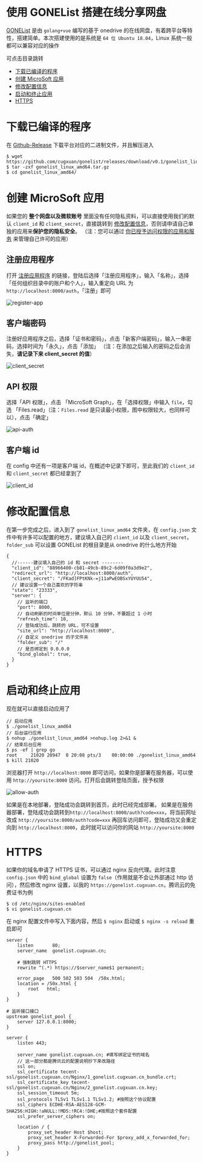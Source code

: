 # 使用 GONEList 搭建在线分享网盘

[GONEList](https://github.com/cugxuan/gonelist) 是由 `golang+vue` 编写的基于 onedrive 的在线网盘，有着跨平台等特性，搭建简单。本次搭建使用的是系统是 `64 位 Ubuntu 18.04`，Linux 系统一般都可以兼容对应的操作

可点击目录跳转
- [下载已编译的程序](#下载已编译的程序)
- [创建 MicroSoft 应用](#创建-MicroSoft-应用)
- [修改配置信息](#修改配置信息)
- [启动和终止应用](#启动和终止应用)
- [HTTPS](#HTTPS)

# 下载已编译的程序

在 [Github-Release](https://github.com/cugxuan/gonelist/releases) 下载平台对应的二进制文件，并且解压进入

```
$ wget https://github.com/cugxuan/gonelist/releases/download/v0.1/gonelist_linux_amd64.tar.gz
$ tar -zxf gonelist_linux_amd64.tar.gz
$ cd gonelist_linux_amd64/
```

# 创建 MicroSoft 应用

如果您的 **整个网盘以及微软账号** 里面没有任何隐私资料，可以直接使用我们的默认 `client_id` 和 `client_secret`，直接跳转到 [修改配置信息](#修改配置信息)，否则请申请自己单独的应用来**保护您的隐私安全**。
（注：您可以通过 [你已授予访问权限的应用和服务](https://account.live.com/consent/Manage) 来管理自己许可的应用）

## 注册应用程序

打开 [注册应用程序](https://portal.azure.com/#blade/Microsoft_AAD_RegisteredApps/ApplicationsListBlade) 的链接，登陆后选择「注册应用程序」，输入「名称」，选择「任何组织目录中的账户和个人」，输入重定向 URL 为 `http://localhost:8000/auth`，「注册」即可

![register-app](./img/install/register-app.png)

## 客户端密码

注册好应用程序之后，选择「证书和密码」，点击「新客户端密码」，输入一串密码，选择时间为「永久」，点击「添加」
（注：在添加之后输入的密码之后会消失，**请记录下来 client_secret 的值**）

![client_secret](./img/install/client_secret.png)

## API 权限

选择「API 权限」，点击 「MicroSoft Graph」，在「选择权限」中输入 `file`，勾选 「Files.read」（注：`Files.read` 是只读最小权限，图中权限较大，也同样可以），点击「确定」

![api-auth](./img/install/api-auth.png)

## 客户端 id

在 config 中还有一项是客户端 id，在概述中记录下即可，至此我们的 `client_id` 和 `client_secret` 都已经拿到了

![client_id](./img/install/client_id.png)

# 修改配置信息

在第一步完成之后，进入到了 `gonelist_linux_amd64` 文件夹，在 `config.json` 文件中有许多可以配置的地方，建议填入自己的 `client_id` 以及 `client_secret`，`folder_sub` 可以设置 GONEList 的根目录是从 onedrive 的什么地方开始

```
{
  //------建议填入自己的 id 和 secret --------
  "client_id": "88966400-cb81-49cb-89c2-6d09f0a3d9e2",
  "redirect_url": "http://localhost:8000/auth",
  "client_secret": "/FKad]FPtKNk-=j11aPwEOBSxYUYUU54",
  // 建议设置一个自己喜欢的字符串
  "state": "23333",
  "server": {
    // 监听的端口
    "port": 8000,
    // 自动刷新的时间单位是分钟，默认 10 分钟，不要超过 1 小时
    "refresh_time": 10,
    // 登陆成功后，跳转的 URL，可不设置
    "site_url": "http://localhost:8000",
    // 自定义 onedrive 的子文件夹
    "folder_sub": "/"
    // 是否绑定到 0.0.0.0
    "bind_global": true,
  }
}
```

# 启动和终止应用

现在就可以直接启动应用了

```
// 启动应用
$ ./gonelist_linux_amd64
// 后台运行应用
$ nohup ./gonelist_linux_amd64 >nohup.log 2>&1 &
// 结束后台应用
$ ps -ef | grep go
root     21020 20947  0 20:08 pts/3    00:00:00 ./gonelist_linux_amd64
$ kill 21020
```

浏览器打开 `http://localhost:8000` 即可访问，如果你是部署在服务器，可以使用 `http://yoursite:8000` 访问。打开后会跳转登陆页面，授予权限

![allow-auth](./img/install/allow-auth.png)

如果是在本地部署，登陆成功会跳转到首页，此时已经完成部署。
如果是在服务器部署，登陆成功会跳转到`http://localhost:8000/auth?code=xxx`，将当前网址改成 `http://yoursite:8000/auth?code=xxx` 再回车访问即可，登陆成功又会重定向到 `http://localhost:8000`，此时就可以访问你的网站 `http://yoursite:8000`

# HTTPS

如果你的域名申请了 HTTPS 证书，可以通过 nginx 反向代理。此时注意 `config.json` 中的 `bind_global` 设置为 `false`（作用就是不会让外部通过 http 访问），然后修改 nginx 设置，以我的 `https://gonelist.cugxuan.cn`，腾讯云的免费证书为例

```
$ cd /etc/nginx/sites-enabled
$ vi gonelist.cugxuan.cn
```

在 nginx 配置文件中写入下面内容，然后 `$ nginx` 启动或 `$ nginx -s reload` 重启即可
```
server {
    listen       80;
    server_name  gonelist.cugxuan.cn;

    # 强制跳转 HTTPS
    rewrite ^(.*) https://$server_name$1 permanent;

    error_page   500 502 503 504  /50x.html;
    location = /50x.html {
        root   html;
    }
}

# 监听接口接口
upstream gonelist_pool {
    server 127.0.0.1:8000;
}

server {
    listen 443;

    server_name gonelist.cugxuan.cn; #填写绑定证书的域名
    // 这一部分都是腾讯云的配置说明抄下来改路径
    ssl on;
    ssl_certificate tecent-ssl/gonelist.cugxuan.cn/Nginx/1_gonelist.cugxuan.cn_bundle.crt;
    ssl_certificate_key tecent-ssl/gonelist.cugxuan.cn/Nginx/2_gonelist.cugxuan.cn.key;
    ssl_session_timeout 5m;
    ssl_protocols TLSv1 TLSv1.1 TLSv1.2; #按照这个协议配置
    ssl_ciphers ECDHE-RSA-AES128-GCM-SHA256:HIGH:!aNULL:!MD5:!RC4:!DHE;#按照这个套件配置
    ssl_prefer_server_ciphers on;

    location / {
        proxy_set_header Host $host;
        proxy_set_header X-Forwarded-For $proxy_add_x_forwarded_for;
        proxy_pass http://gonelist_pool;
    }
}
```